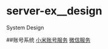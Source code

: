 # server-ex__design
System Design

##账号系统
[小米账号服务](https://dev.mi.com/console/doc/detail?pId=767)
[微信服务](https://wohugb.gitbooks.io/wechat/content/index.html)


